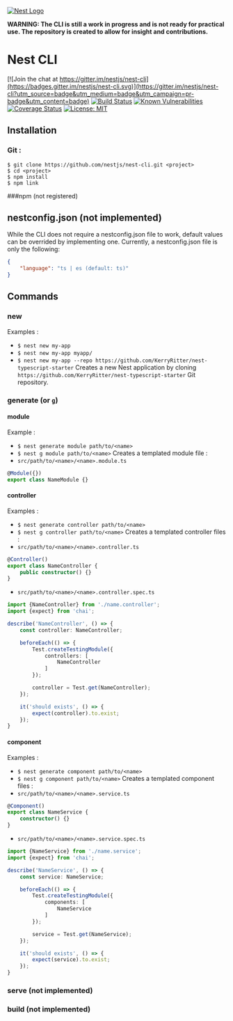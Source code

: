 [![Nest Logo](http://kamilmysliwiec.com/public/nest-logo.png)](http://kamilmysliwiec.com/)

**WARNING: The CLI is still a work in progress and is not ready for practical use. The repository is created to allow for insight and contributions.**

# Nest CLI

[![Join the chat at https://gitter.im/nestjs/nest-cli](https://badges.gitter.im/nestjs/nest-cli.svg)](https://gitter.im/nestjs/nest-cli?utm_source=badge&utm_medium=badge&utm_campaign=pr-badge&utm_content=badge)
[![Build Status](https://travis-ci.org/ThomRick/nest-cli.svg?branch=develop)](https://travis-ci.org/ThomRick/nest-cli)
[![Known Vulnerabilities](https://snyk.io/test/github/thomrick/nest-cli/badge.svg)](https://snyk.io/test/github/thomrick/nest-cli)
[![Coverage Status](https://coveralls.io/repos/github/ThomRick/nest-cli/badge.svg?branch=develop)](https://coveralls.io/github/ThomRick/nest-cli?branch=develop)
[![License: MIT](https://img.shields.io/badge/License-MIT-yellow.svg)](https://opensource.org/licenses/MIT)
## Installation
### Git :
```
$ git clone https://github.com/nestjs/nest-cli.git <project>
$ cd <project>
$ npm install
$ npm link
```

###npm (not registered)

## nestconfig.json (not implemented)
While the CLI does not require a nestconfig.json file to work, default values can be overrided by implementing one. Currently, a nestconfig.json file is only the following:
```json
{
    "language": "ts | es (default: ts)"
}
```

## Commands
### new
Examples : 
   * `$ nest new my-app`
   * `$ nest new my-app myapp/`
   * `$ nest new my-app --repo https://github.com/KerryRitter/nest-typescript-starter`
Creates a new Nest application by cloning `https://github.com/KerryRitter/nest-typescript-starter` Git repository.

### generate (or `g`)
#### module
Example :
   * `$ nest generate module path/to/<name>`
   * `$ nest g module path/to/<name>`
Creates a templated module file :
   * `src/path/to/<name>/<name>.module.ts`
```typescript
@Module({})
export class NameModule {}
```

#### controller
Examples : 
   * `$ nest generate controller path/to/<name>` 
   * `$ nest g controller path/to/<name>`
Creates a templated controller files : 
   * `src/path/to/<name>/<name>.controller.ts`
```typescript
@Controller()
export class NameController {
    public constructor() {}
}
```
   * `src/path/to/<name>/<name>.controller.spec.ts`
```typescript
import {NameController} from './name.controller';
import {expect} from 'chai';

describe('NameController', () => {
    const controller: NameController;

    beforeEach(() => {
        Test.createTestingModule({
            controllers: [
                NameController
            ]
        });

        controller = Test.get(NameController);
    });

    it('should exists', () => {
        expect(controller).to.exist;
    });
}
```

#### component
Examples : 
   * `$ nest generate component path/to/<name>` 
   * `$ nest g component path/to/<name>`
Creates a templated component files :
   * `src/path/to/<name>/<name>.service.ts`
```typescript
@Component()
export class NameService {
    constructor() {}
}
```
   * `src/path/to/<name>/<name>.service.spec.ts`
```typescript
import {NameService} from './name.service';
import {expect} from 'chai';

describe('NameService', () => {
    const service: NameService;

    beforeEach(() => {
        Test.createTestingModule({
            components: [
                NameService
            ]
        });

        service = Test.get(NameService);
    });

    it('should exists', () => {
        expect(service).to.exist;
    });
}
```

### serve (not implemented)
### build (not implemented)